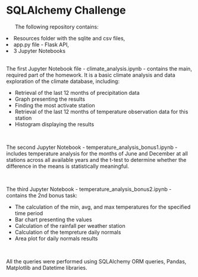 <h1>SQLAlchemy Challenge</h1>
<ul>The following repository contains:</ul>
<li>Resources folder with the sqlite and csv files,</li>
<li>app.py file - Flask API,</li>
<li>3 Jupyter Notebooks</li>
<br>
<p>The first Jupyter Notebook file - climate_analysis.ipynb - contains the main, required part of the homework. It is a basic climate analysis and data exploration of the climate database, including:</p>
<ul>
  <li>Retrieval of the last 12 months of precipitation data</li>
  <li>Graph presenting the results</li>
  <li>Finding the most activate station</li>
  <li>Retrieval of the last 12 months of temperature observation data for this station</li>
  <li>Histogram displaying the results</li>
 </ul>
<br>
<p>The second Jupyter Notebook - temperature_analysis_bonus1.ipynb - includes temperature analysis for the months of June and December at all stations across all available years and the t-test to determine whether the difference in the means is statistically meaningful.</p>
<br>
<p>The third Jupyter Notebook - temperature_analysis_bonus2.ipynb - contains the 2nd bonus task:
  <ul>
    <li>The calculation of the min, avg, and max temperatures for the specified time period</li>
    <li>Bar chart presenting the values</li>
    <li>Calculation of the rainfall per weather station</li>
    <li>Calculation of the tempreture daily normals</li>
    <li>Area plot for daily normals results</li>
 </ul>
</p>
<br>
<p>All the queries were performed using SQLAlchemy ORM queries, Pandas, Matplotlib and Datetime libraries.</p>
